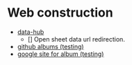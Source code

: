 # Web construction
- [data-hub](https://ntupsc.github.io/data-hub)
  - [] Open sheet data url redirection.
- [github albums (testing)](https://ntupsc.github.io/albums/)
- [google site for album (testing)](https://sites.google.com/view/ntupsc/home)
